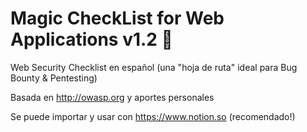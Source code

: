 # Magic CheckList for Web Applications v1.2 📝
Web Security Checklist en español (una "hoja de ruta" ideal para Bug Bounty &amp; Pentesting)

Basada en http://owasp.org y aportes personales

Se puede importar y usar con https://www.notion.so (recomendado!)

